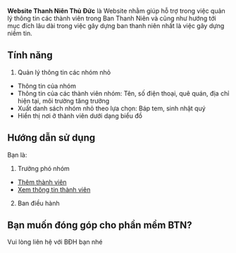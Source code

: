 **Website Thanh Niên Thủ Đức** là Website nhằm giúp hỗ trợ trong việc quản lý thông tin các thành viên trong Ban Thanh Niên và cũng như hướng tới mục đích lâu dài trong việc gây dựng ban thanh niên nhất là việc gây dựng niềm tin.

## Tính năng
1. Quản lý thông tin các nhóm nhỏ
- Thông tin của nhóm
- Thông tin của các thành viên nhóm: Tên, số điện thoại, quê quán, địa chỉ hiện tại, môi trường tăng trưởng
- Xuất danh sách nhóm nhỏ theo lựa chọn: Báp tem, sinh nhật quý
- Hiển thị nơi ở thành viên dưới dạng biểu đồ

## Hướng dẫn sử dụng
Bạn là:
1. Trưởng phó nhóm
- [Thêm thành viên](TPN/AddMember.md)
- [Xem thông tin thành viên](TPN/DetailMember.md)
2. Ban điều hành

## Bạn muốn đóng góp cho phần mềm BTN?
Vui lòng liên hệ với BĐH bạn nhé
